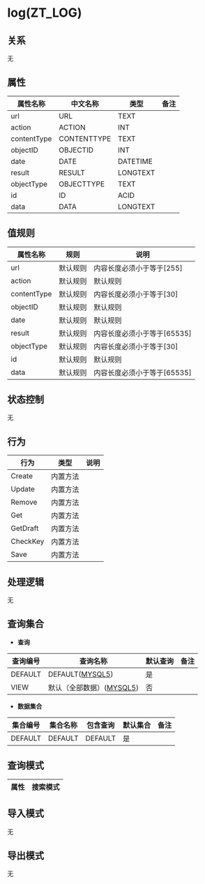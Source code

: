 # log(ZT_LOG)

  

## 关系
无

## 属性

| 属性名称        |    中文名称    | 类型     |  备注  |
| --------   |------------| -----   |  -------- | 
|url|URL|TEXT|&nbsp;|
|action|ACTION|INT|&nbsp;|
|contentType|CONTENTTYPE|TEXT|&nbsp;|
|objectID|OBJECTID|INT|&nbsp;|
|date|DATE|DATETIME|&nbsp;|
|result|RESULT|LONGTEXT|&nbsp;|
|objectType|OBJECTTYPE|TEXT|&nbsp;|
|id|ID|ACID|&nbsp;|
|data|DATA|LONGTEXT|&nbsp;|

## 值规则
| 属性名称    | 规则    |  说明  |
| --------   |------------| ----- | 
|url|默认规则|内容长度必须小于等于[255]|
|action|默认规则|默认规则|
|contentType|默认规则|内容长度必须小于等于[30]|
|objectID|默认规则|默认规则|
|date|默认规则|默认规则|
|result|默认规则|内容长度必须小于等于[65535]|
|objectType|默认规则|内容长度必须小于等于[30]|
|id|默认规则|默认规则|
|data|默认规则|内容长度必须小于等于[65535]|

## 状态控制

无


## 行为
| 行为    | 类型    |  说明  |
| --------   |------------| ----- | 
|Create|内置方法|&nbsp;|
|Update|内置方法|&nbsp;|
|Remove|内置方法|&nbsp;|
|Get|内置方法|&nbsp;|
|GetDraft|内置方法|&nbsp;|
|CheckKey|内置方法|&nbsp;|
|Save|内置方法|&nbsp;|

## 处理逻辑
无

## 查询集合

* **查询**

| 查询编号 | 查询名称       | 默认查询 |   备注|
| --------  | --------   | --------   | ----- |
|DEFAULT|DEFAULT([MYSQL5](../../appendix/query_MYSQL5.md#Log_Default))|是|&nbsp;|
|VIEW|默认（全部数据）([MYSQL5](../../appendix/query_MYSQL5.md#Log_View))|否|&nbsp;|

* **数据集合**

| 集合编号 | 集合名称   |  包含查询  | 默认集合 |   备注|
| --------  | --------   | -------- | --------   | ----- |
|DEFAULT|DEFAULT|DEFAULT|是|&nbsp;|

## 查询模式
| 属性      |    搜索模式     |
| --------   |------------|

## 导入模式
无


## 导出模式
无
